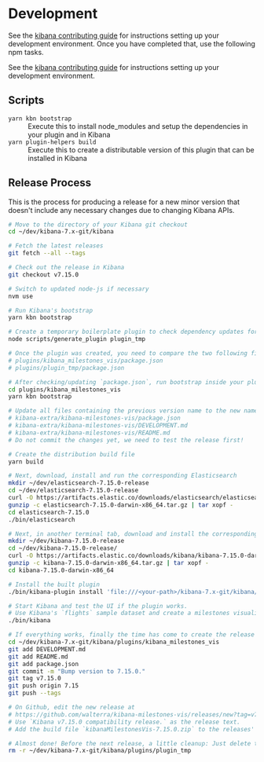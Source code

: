 # Development

See the [kibana contributing guide](https://github.com/elastic/kibana/blob/master/CONTRIBUTING.md) for instructions setting up your development environment. Once you have completed that, use the following npm tasks.

See the [kibana contributing guide](https://github.com/elastic/kibana/blob/master/CONTRIBUTING.md) for instructions setting up your development environment.

## Scripts

<dl>
  <dt><code>yarn kbn bootstrap</code></dt>
  <dd>Execute this to install node_modules and setup the dependencies in your plugin and in Kibana</dd>

  <dt><code>yarn plugin-helpers build</code></dt>
  <dd>Execute this to create a distributable version of this plugin that can be installed in Kibana</dd>
</dl>

## Release Process

This is the process for producing a release for a new minor version that doesn't include any necessary changes due to changing Kibana APIs.

```bash
# Move to the directory of your Kibana git checkout
cd ~/dev/kibana-7.x-git/kibana

# Fetch the latest releases
git fetch --all --tags

# Check out the release in Kibana
git checkout v7.15.0

# Switch to updated node-js if necessary
nvm use

# Run Kibana's bootstrap
yarn kbn bootstrap

# Create a temporary boilerplate plugin to check dependency updates for plugins
node scripts/generate_plugin plugin_tmp

# Once the plugin was created, you need to compare the two following files and if necessary update the dependencies in your `package.json`
# plugins/kibana_milestones_vis/package.json
# plugins/plugin_tmp/package.json

# After checking/updating `package.json`, run bootstrap inside your plugin's directory
cd plugins/kibana_milestones_vis
yarn kbn bootstrap

# Update all files containing the previous version name to the new name
# kibana-extra/kibana-milestones-vis/package.json
# kibana-extra/kibana-milestones-vis/DEVELOPMENT.md
# kibana-extra/kibana-milestones-vis/README.md
# Do not commit the changes yet, we need to test the release first!

# Create the distribution build file
yarn build

# Next, download, install and run the corresponding Elasticsearch
mkdir ~/dev/elasticsearch-7.15.0-release
cd ~/dev/elasticsearch-7.15.0-release
curl -O https://artifacts.elastic.co/downloads/elasticsearch/elasticsearch-7.15.0-darwin-x86_64.tar.gz
gunzip -c elasticsearch-7.15.0-darwin-x86_64.tar.gz | tar xopf -
cd elasticsearch-7.15.0
./bin/elasticsearch

# Next, in another terminal tab, download and install the corresponding Kibana release to test the build
mkdir ~/dev/kibana-7.15.0-release
cd ~/dev/kibana-7.15.0-release/
curl -O https://artifacts.elastic.co/downloads/kibana/kibana-7.15.0-darwin-x86_64.tar.gz
gunzip -c kibana-7.15.0-darwin-x86_64.tar.gz | tar xopf -
cd kibana-7.15.0-darwin-x86_64

# Install the built plugin
./bin/kibana-plugin install 'file:///<your-path>/kibana-7.x-git/kibana/plugins/kibana_milestones_vis/build/kibanaMilestonesVis-7.15.0.zip'

# Start Kibana and test the UI if the plugin works.
# Use Kibana's `flights` sample dataset and create a milestones visualization.
./bin/kibana

# If everything works, finally the time has come to create the release on Github.
cd ~/dev/kibana-7.x-git/kibana/plugins/kibana_milestones_vis
git add DEVELOPMENT.md
git add README.md
git add package.json
git commit -m "Bump version to 7.15.0."
git tag v7.15.0
git push origin 7.15
git push --tags

# On Github, edit the new release at
# https://github.com/walterra/kibana-milestones-vis/releases/new?tag=v7.15.0
# Use `Kibana v7.15.0 compatibility release.` as the release text.
# Add the build file `kibanaMilestonesVis-7.15.0.zip` to the releases' binaries.

# Almost done! Before the next release, a little cleanup: Just delete the temporary plugin you create so you can create another one for comparison for the next release.
rm -r ~/dev/kibana-7.x-git/kibana/plugins/plugin_tmp
```
